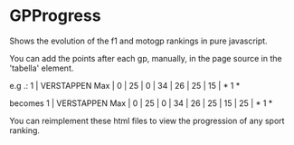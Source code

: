 # GPProgress
Shows the evolution of the f1 and motogp rankings in pure javascript.

You can add the points after each gp, manually, in the page source in the 'tabella' element.

e.g .:  1 | VERSTAPPEN Max | 0 | 25 | 0 | 34 | 26 | 25 | 15 | * 1 *

becomes 1 | VERSTAPPEN Max | 0 | 25 | 0 | 34 | 26 | 25 | 15 | 25 | * 1 *

You can reimplement these html files to view the progression of any sport ranking.
